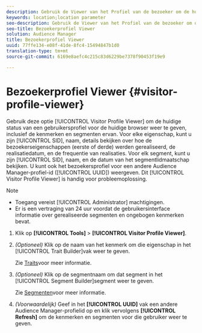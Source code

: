 ```yaml
---
description: Gebruik de Viewer van het Profiel van de bezoeker om de huidige status van een gebruikersprofiel voor de huidige browser, met inbegrip van zijn eigenschappen en segmenten te tonen. Voor elk bezit, kunt u zijn SID, naam, details over bekijken hoe de bezoekerssporen (eerste of derde), de realisatiedatum, en de frequentie van realisaties werden gerealiseerd. Voor elk segment, kunt u zijn SID, naam, en de datum van het segmentlidmaatschap bekijken. U kunt ook het bezoekersprofiel voor een andere UUID (Audience Manager profile ID) weergeven. De viewer voor het profiel Bezoeker is handig voor het oplossen van problemen.
keywords: location;location parameter
seo-description: Gebruik de Viewer van het Profiel van de bezoeker om de huidige status van een gebruikersprofiel voor de huidige browser, met inbegrip van zijn eigenschappen en segmenten te tonen. Voor elk bezit, kunt u zijn SID, naam, details over bekijken hoe de bezoekerssporen (eerste of derde), de realisatiedatum, en de frequentie van realisaties werden gerealiseerd. Voor elk segment, kunt u zijn SID, naam, en de datum van het segmentlidmaatschap bekijken. U kunt ook het bezoekersprofiel voor een andere UUID (Audience Manager profile ID) weergeven. De viewer voor het profiel Bezoeker is handig voor het oplossen van problemen.
seo-title: Bezoekerprofiel Viewer
solution: Audience Manager
title: Bezoekerprofiel Viewer
uuid: 77ffe134-e08f-41de-8fc4-15494847b1d0
translation-type: tm+mt
source-git-commit: 6169e8aefc4c215c83d6229be7378f90453f19e9

---
```



# Bezoekerprofiel Viewer {#visitor-profile-viewer}

Gebruik deze optie [!UICONTROL Visitor Profile Viewer] om de huidige status van een gebruikersprofiel voor de huidige browser weer te geven, inclusief de kenmerken en segmenten ervan. Voor elke eigenschap, kunt u zijn [!UICONTROL SID], naam, details bekijken over hoe de bezoekerseigenschappen (eerste of derde) werden gerealiseerd, de realisatiedatum, en de frequentie van realisaties. Voor elk segment, kunt u zijn [!UICONTROL SID], naam, en de datum van het segmentlidmaatschap bekijken. U kunt ook het bezoekersprofiel voor een andere Audience Manager-profiel-id ([!UICONTROL UUID]) weergeven. Dit [!UICONTROL Visitor Profile Viewer] is handig voor probleemoplossing.

>[!NOTE]
>
>* Toegang vereist [!UICONTROL Administrator] machtigingen.
>* Er is een vertraging van 24 uur voordat de gebruikersinterface informatie over gerealiseerde segmenten en ongebogen kenmerken bevat.


<!-- 
Traits that are not part of a segment will not appear in the
<span class="wintitle"> Visitor Profile Viewer</span>.
-->

1. Klik op **[!UICONTROL Tools]** > **[!UICONTROL Visitor Profile Viewer]**.

1. *(Optioneel)* Klik op de naam van het kenmerk om die eigenschap in het [!UICONTROL Trait Builder]vak weer te geven.

   Zie [Traits](../features/traits/trait-details-page.md)voor meer informatie.

1. *(Optioneel)* Klik op de segmentnaam om dat segment in het [!UICONTROL Segment Builder]segment weer te geven.

   Zie [Segmenten](../features/segments/segments-purpose.md)voor meer informatie.

1. *(Voorwaardelijk)* Geef in het **[!UICONTROL UUID]** vak een andere Audience Manager-profielid op en klik vervolgens **[!UICONTROL Refresh]** om de kenmerken en segmenten voor die gebruiker weer te geven.